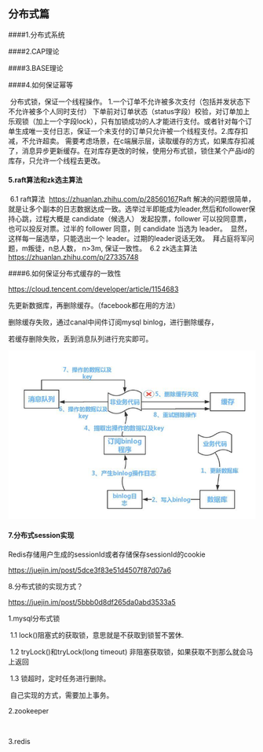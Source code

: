 ## 分布式篇

####1.分布式系统

####2.CAP理论

####3.BASE理论

####4.如何保证幂等

​	分布式锁，保证一个线程操作。
​    1.一个订单不允许被多次支付（包括并发状态下不允许被多个人同时支付）
​    下单前对订单状态（status字段）校验，对订单加上乐观锁（加上一个字段lock），只有加锁成功的人才能进行支付。
​    或者针对每个订单生成唯一支付日志，保证一个未支付的订单只允许被一个线程支付。
​		2.库存扣减，不允许超卖。
​    需要考虑场景，在c端展示层，读取缓存的方式，如果库存扣减了，消息异步更新缓存。
​    在对库存更改的时候，使用分布式锁，锁住某个产品id的库存，只允许一个线程去更改。

#### 5.raft算法和zk选主算法
​	6.1 raft算法
​    https://zhuanlan.zhihu.com/p/28560167
​    Raft 解决的问题很简单，就是让多个副本的日志数据达成一致。选举过半即能成为leader,然后和follower保持心跳，
​    过程大概是 candidate（候选人） 发起投票，follower 可以投同意票，也可以投反对票。过半的 follower 同意，则 candidate 当选为 leader。
​    显然，这样每一届选举，只能选出一个 leader。过期的leader说话无效。
​    拜占庭将军问题，m叛徒，n总人数， n>3m, 保证一致性。
​	6.2 zk选主算法
​    https://zhuanlan.zhihu.com/p/27335748

####6.如何保证分布式缓存的一致性

https://cloud.tencent.com/developer/article/1154683

先更新数据库，再删除缓存。（facebook都在用的方法）

删除缓存失败，通过canal中间件订阅mysql binlog，进行删除缓存，

若缓存删除失败，丢到消息队列进行充实即可。

![](./pic/分布式缓存一致性.jpeg)



#### 7.分布式session实现

Redis存储用户生成的sessionId或者存储保存sessionId的cookie

https://juejin.im/post/5dce3f83e51d4507f87d07a6

8.分布式锁的实现方式？

https://juejin.im/post/5bbb0d8df265da0abd3533a5

1.mysql分布式锁

​	1.1 lock()阻塞式的获取锁，意思就是不获取到锁誓不罢休.

​	1.2 tryLock()和tryLock(long timeout) 非阻塞获取锁，如果获取不到那么就会马上返回

​	1.3 锁超时，定时任务进行删除。

​	自己实现的方式，需要加上事务。

2.zookeeper

​	

3.redis